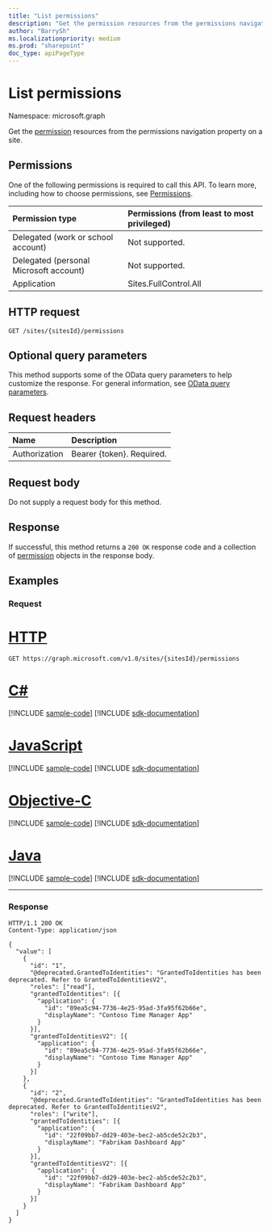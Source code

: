 ```yaml
---
title: "List permissions"
description: "Get the permission resources from the permissions navigation property on a site."
author: "BarrySh"
ms.localizationpriority: medium
ms.prod: "sharepoint"
doc_type: apiPageType
---
```


# List permissions
Namespace: microsoft.graph

Get the [permission](../resources/permission.md) resources from the permissions navigation property on a site.

## Permissions
One of the following permissions is required to call this API. To learn more, including how to choose permissions, see [Permissions](/graph/permissions-reference).

|Permission type                        | Permissions (from least to most privileged)
|:--------------------------------------|:-------------------------------------
|Delegated (work or school account)     | Not supported.
|Delegated (personal Microsoft account) | Not supported.
|Application                            | Sites.FullControl.All

## HTTP request

<!-- {
  "blockType": "ignored"
}
-->
``` http
GET /sites/{sitesId}/permissions
```

## Optional query parameters
This method supports some of the OData query parameters to help customize the response. For general information, see [OData query parameters](/graph/query-parameters).

## Request headers
|Name|Description|
|:---|:---|
|Authorization|Bearer {token}. Required.|

## Request body
Do not supply a request body for this method.

## Response

If successful, this method returns a `200 OK` response code and a collection of [permission](../resources/permission.md) objects in the response body.

## Examples

### Request

# [HTTP](#tab/http)
<!-- {
  "blockType": "request",
  "name": "list_permission"
}
-->
``` http
GET https://graph.microsoft.com/v1.0/sites/{sitesId}/permissions
```
# [C#](#tab/csharp)
[!INCLUDE [sample-code](../includes/snippets/csharp/list-permission-csharp-snippets.md)]
[!INCLUDE [sdk-documentation](../includes/snippets/snippets-sdk-documentation-link.md)]

# [JavaScript](#tab/javascript)
[!INCLUDE [sample-code](../includes/snippets/javascript/list-permission-javascript-snippets.md)]
[!INCLUDE [sdk-documentation](../includes/snippets/snippets-sdk-documentation-link.md)]

# [Objective-C](#tab/objc)
[!INCLUDE [sample-code](../includes/snippets/objc/list-permission-objc-snippets.md)]
[!INCLUDE [sdk-documentation](../includes/snippets/snippets-sdk-documentation-link.md)]

# [Java](#tab/java)
[!INCLUDE [sample-code](../includes/snippets/java/list-permission-java-snippets.md)]
[!INCLUDE [sdk-documentation](../includes/snippets/snippets-sdk-documentation-link.md)]

---



### Response
<!-- {
  "blockType": "response",
  "truncated": true,
  "@odata.type": "Collection(microsoft.graph.permission)"
}
-->
``` http
HTTP/1.1 200 OK
Content-Type: application/json

{
  "value": [
    {
      "id": "1",
      "@deprecated.GrantedToIdentities": "GrantedToIdentities has been deprecated. Refer to GrantedToIdentitiesV2",
      "roles": ["read"],
      "grantedToIdentities": [{
        "application": {
          "id": "89ea5c94-7736-4e25-95ad-3fa95f62b66e",
          "displayName": "Contoso Time Manager App"
        }
      }],
      "grantedToIdentitiesV2": [{
        "application": {
          "id": "89ea5c94-7736-4e25-95ad-3fa95f62b66e",
          "displayName": "Contoso Time Manager App"
        }
      }]
    },
    {
      "id": "2",
      "@deprecated.GrantedToIdentities": "GrantedToIdentities has been deprecated. Refer to GrantedToIdentitiesV2",
      "roles": ["write"],
      "grantedToIdentities": [{
        "application": {
          "id": "22f09bb7-dd29-403e-bec2-ab5cde52c2b3",
          "displayName": "Fabrikam Dashboard App"
        }
      }],
      "grantedToIdentitiesV2": [{
        "application": {
          "id": "22f09bb7-dd29-403e-bec2-ab5cde52c2b3",
          "displayName": "Fabrikam Dashboard App"
        }
      }]
    }
  ]
}
```

<!-- {
  "type": "#page.annotation",
  "section": "documentation",
  "tocPath": "Sites/Permissions/List site permission",
} -->
